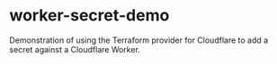 # worker-secret-demo
Demonstration of using the Terraform provider for Cloudflare to add a secret against a Cloudflare Worker.
